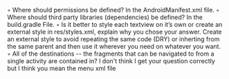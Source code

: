   ◦	Where should permissions be defined?
      In the AndroidManifest.xml file.
	◦	Where should third party libraries (dependencies) be defined?
      In the build.gradle File.
	◦	Is it better to style each textview on it’s own or create an external style in res/styles.xml, explain why you chose your answer.
      Create an external style to avoid repeating the same code (DRY) or inherting from the same parent and then use it wherever you need on whatever you want.
	◦	All of the destinations -- the fragments that can be navigated to from a single activity are contained in?
      I don't think I get your question correctly but I think you mean the menu xml file 
